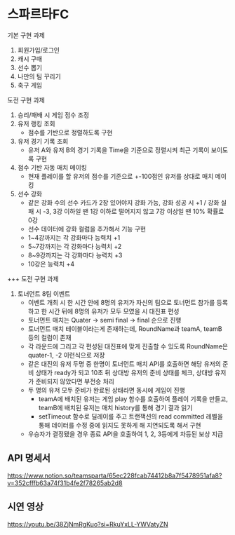 # 스파르타FC
기본 구현 과제
1. 회원가입/로그인
2. 캐시 구매
3. 선수 뽑기
4. 나만의 팀 꾸리기
5. 축구 게임

도전 구현 과제
1. 승리/패배 시 게임 점수 조정
2. 유저 랭킹 조회
     - 점수를 기반으로 정렬하도록 구현
3. 유저 경기 기록 조회
     - 유저 A와 유저 B의 경기 기록을 Time을 기준으로 정렬시켜 최근 기록이 보이도록 구현
4. 점수 기반 자동 매치 메이킹
     - 현재 플레이를 할 유저의 점수를 기준으로 +-100점인 유저를 상대로 매치 메이킹
5. 선수 강화
     - 같은 강화 수의 선수 카드가 2장 있어야지 강화 가능, 강화 성공 시 +1 / 강화 실패 시 -3, 3강 이하일 땐 1강 이하로 떨어지지 않고 7강 이상일 땐 10% 확률로 0강<br>
     - 선수 데이터에 강화 컬럼을 추가해서 기능 구현
     - 1~4강까지는 각 강화마다 능력치 +1
     - 5~7강까지는 각 강화마다 능력치 +2
     - 8~9강까지는 각 강화마다 능력치 +3
     - 10강은 능력치 +4

+++ 도전 구현 과제
1. 토너먼트 8팀 이벤트
   - 이벤트 개최 시 한 시간 안에 8명의 유저가 자신의 팀으로 토너먼트 참가를 등록하고 한 시간 뒤에 8명의 유저가 모두 모였을 시 대진표 편성
   - 토너먼트 매치는 Quater -> semi final -> final 순으로 진행
   - 토너먼트 매치 테이블이라는게 존재하는데, RoundName과 teamA, teamB 등의 컬럼이 존재
   - 각 라운드에 그리고 각 편성된 대진표에 맞게 진출할 수 있도록 RoundName은 quater-1, -2 이런식으로 저장
   - 같은 대진의 유저 두명 중 한명이 토너먼트 매치 API를 호출하면 해당 유저의 준비 상태가 ready가 되고 10초 뒤 상대방 유저의 준비 상태를 체크, 상대방 유저가 준비되지 않았다면 부전승 처리
   - 두 명의 유저 모두 준비가 완료된 상태라면 동시에 게임이 진행
       - teamA에 배치된 유저는 게임 play 함수를 호출하여 플레이 기록을 만들고, teamB에 배치된 유저는 매치 history를 통해 경기 결과 읽기
       - setTimeout 함수로 딜레이를 주고 트랜잭션의 read committed 레벨을 통해 데이터를 수정 중에 읽지도 못하게 해 지연되도록 해서 구현
   - 우승자가 결정됐을 경우 종료 API을 호출하여 1, 2, 3등에게 차등된 보상 지급

## API 명세서
https://www.notion.so/teamsparta/65ec228fcab74412b8a7f5478951afa8?v=352cfffb63a74f31b4fe2f78265ab2d8

## 시연 영상
https://youtu.be/38ZjNmRgKuo?si=RkuYxLL-YWVatyZN
